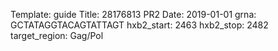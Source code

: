 Template: guide
Title: 28176813 PR2 
Date: 2019-01-01
grna: GCTATAGGTACAGTATTAGT
hxb2_start: 2463
hxb2_stop: 2482
target_region: Gag/Pol
